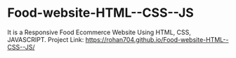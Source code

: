 # Food-website-HTML--CSS--JS
It is a Responsive Food Ecommerce Website Using HTML, CSS, JAVASCRIPT.
Project Link: https://rohan704.github.io/Food-website-HTML--CSS--JS/
